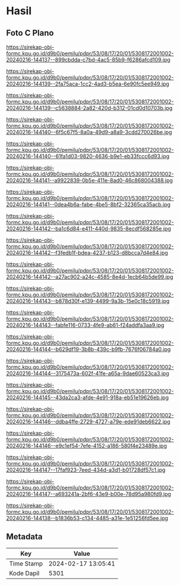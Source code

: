 # Hasil

## Foto C Plano

https://sirekap-obj-formc.kpu.go.id/d9b0/pemilu/pdpr/53/08/17/20/01/5308172001002-20240216-144137--899cbdda-c7bd-4ac5-85b9-f6286afcd109.jpg

https://sirekap-obj-formc.kpu.go.id/d9b0/pemilu/pdpr/53/08/17/20/01/5308172001002-20240216-144139--2fa75aca-1cc2-4ad3-b5ea-6e90fc5ee949.jpg

https://sirekap-obj-formc.kpu.go.id/d9b0/pemilu/pdpr/53/08/17/20/01/5308172001002-20240216-144139--c5638884-2a82-420d-b312-01cd0d10703b.jpg

https://sirekap-obj-formc.kpu.go.id/d9b0/pemilu/pdpr/53/08/17/20/01/5308172001002-20240216-144140--6f5c67f5-8a0a-49d9-a8a9-3cdd270026be.jpg

https://sirekap-obj-formc.kpu.go.id/d9b0/pemilu/pdpr/53/08/17/20/01/5308172001002-20240216-144140--61fa1d03-9820-4636-b9e1-eb33fccc6d93.jpg

https://sirekap-obj-formc.kpu.go.id/d9b0/pemilu/pdpr/53/08/17/20/01/5308172001002-20240216-144141--a9922839-0b5e-411e-8ad0-46c868004388.jpg

https://sirekap-obj-formc.kpu.go.id/d9b0/pemilu/pdpr/53/08/17/20/01/5308172001002-20240216-144141--0dea4b6a-fabe-4be5-8bf2-32365ca35acb.jpg

https://sirekap-obj-formc.kpu.go.id/d9b0/pemilu/pdpr/53/08/17/20/01/5308172001002-20240216-144142--ba1c6d84-e411-440d-9835-8ecdf568285e.jpg

https://sirekap-obj-formc.kpu.go.id/d9b0/pemilu/pdpr/53/08/17/20/01/5308172001002-20240216-144142--f3fedb1f-bdea-4237-b123-d8bcca7d4e84.jpg

https://sirekap-obj-formc.kpu.go.id/d9b0/pemilu/pdpr/53/08/17/20/01/5308172001002-20240216-144142--a27ac902-a24c-4585-8e4d-1ecb64b5de99.jpg

https://sirekap-obj-formc.kpu.go.id/d9b0/pemilu/pdpr/53/08/17/20/01/5308172001002-20240216-144143--b878d30f-e139-4499-9a3b-15e0c18c5919.jpg

https://sirekap-obj-formc.kpu.go.id/d9b0/pemilu/pdpr/53/08/17/20/01/5308172001002-20240216-144143--fabfe116-0733-4fe9-ab61-f24addfa3aa9.jpg

https://sirekap-obj-formc.kpu.go.id/d9b0/pemilu/pdpr/53/08/17/20/01/5308172001002-20240216-144144--b629df19-3b8b-439c-b9fb-7676f06784a0.jpg

https://sirekap-obj-formc.kpu.go.id/d9b0/pemilu/pdpr/53/08/17/20/01/5308172001002-20240216-144144--3175473a-602f-41fe-a65a-9dae60523ca3.jpg

https://sirekap-obj-formc.kpu.go.id/d9b0/pemilu/pdpr/53/08/17/20/01/5308172001002-20240216-144145--43da2ca3-afde-4e91-918a-eb51e19626eb.jpg

https://sirekap-obj-formc.kpu.go.id/d9b0/pemilu/pdpr/53/08/17/20/01/5308172001002-20240216-144146--ddba4ffe-2729-4727-a79e-ede91deb6622.jpg

https://sirekap-obj-formc.kpu.go.id/d9b0/pemilu/pdpr/53/08/17/20/01/5308172001002-20240216-144146--e9c1ef54-7efe-4152-a186-580f4e23489e.jpg

https://sirekap-obj-formc.kpu.go.id/d9b0/pemilu/pdpr/53/08/17/20/01/5308172001002-20240216-144147--17faf923-7eed-434d-a3d1-b01728df57c1.jpg

https://sirekap-obj-formc.kpu.go.id/d9b0/pemilu/pdpr/53/08/17/20/01/5308172001002-20240216-144147--a693241a-2bf6-43e9-b00e-78d95a980fd9.jpg

https://sirekap-obj-formc.kpu.go.id/d9b0/pemilu/pdpr/53/08/17/20/01/5308172001002-20240216-144138--b1836b53-c134-4485-a31e-1e51256fd5ee.jpg


## Metadata

| Key        | Value               |
| ---------- | ------------------- |
| Time Stamp | 2024-02-17 13:05:41 |
| Kode Dapil | 5301                |



